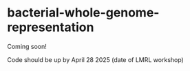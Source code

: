 # bacterial-whole-genome-representation

Coming soon! 

Code should be up by April 28 2025 (date of LMRL workshop)